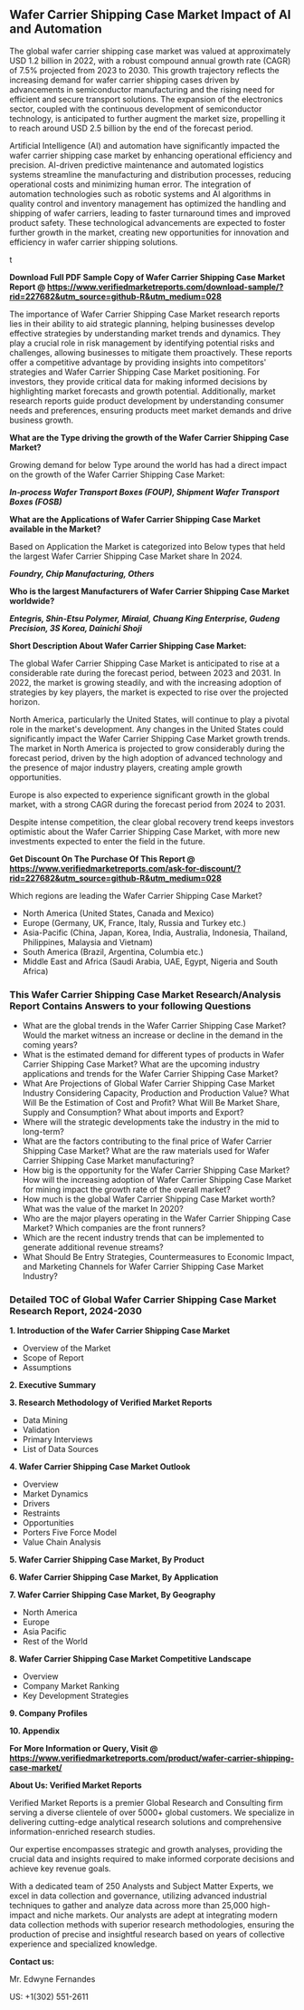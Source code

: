 <h2>Wafer Carrier Shipping Case Market Impact of AI and Automation</h2><p>The global wafer carrier shipping case market was valued at approximately USD 1.2 billion in 2022, with a robust compound annual growth rate (CAGR) of 7.5% projected from 2023 to 2030. This growth trajectory reflects the increasing demand for wafer carrier shipping cases driven by advancements in semiconductor manufacturing and the rising need for efficient and secure transport solutions. The expansion of the electronics sector, coupled with the continuous development of semiconductor technology, is anticipated to further augment the market size, propelling it to reach around USD 2.5 billion by the end of the forecast period.</p><p>Artificial Intelligence (AI) and automation have significantly impacted the wafer carrier shipping case market by enhancing operational efficiency and precision. AI-driven predictive maintenance and automated logistics systems streamline the manufacturing and distribution processes, reducing operational costs and minimizing human error. The integration of automation technologies such as robotic systems and AI algorithms in quality control and inventory management has optimized the handling and shipping of wafer carriers, leading to faster turnaround times and improved product safety. These technological advancements are expected to foster further growth in the market, creating new opportunities for innovation and efficiency in wafer carrier shipping solutions.</p>t</p><p id="" class=""><strong>Download Full PDF Sample Copy of Wafer Carrier Shipping Case Market Report @ <a href="https://www.verifiedmarketreports.com/download-sample/?rid=227682&utm_source=github-R&utm_medium=028" target="_blank">https://www.verifiedmarketreports.com/download-sample/?rid=227682&utm_source=github-R&utm_medium=028</a></strong></p><p>The importance of&nbsp;Wafer Carrier Shipping Case Market research reports lies in their ability to aid strategic planning, helping businesses develop effective strategies by understanding market trends and dynamics. They play a crucial role in risk management by identifying potential risks and challenges, allowing businesses to mitigate them proactively. These reports offer a competitive advantage by providing insights into competitors' strategies and Wafer Carrier Shipping Case Market positioning. For investors, they provide critical data for making informed decisions by highlighting market forecasts and growth potential. Additionally, market research reports guide product development by understanding consumer needs and preferences, ensuring products meet market demands and drive business growth.</p><p><strong>What are the&nbsp;Type driving the growth of the Wafer Carrier Shipping Case Market?</strong></p><p id="" class="">Growing demand for below Type around the world has had a direct impact on the growth of the Wafer Carrier Shipping Case Market:</p><em><strong>In-process Wafer Transport Boxes (FOUP), Shipment Wafer Transport Boxes (FOSB)</strong></em></p><strong>What are the&nbsp;Applications&nbsp;of Wafer Carrier Shipping Case Market available in the Market?</strong></p><p id="" class="">Based on Application the Market is categorized into Below types that held the largest Wafer Carrier Shipping Case Market share In 2024.</p><em><strong>Foundry, Chip Manufacturing, Others</strong></em></p><strong>Who is the largest Manufacturers of Wafer Carrier Shipping Case Market worldwide?</strong></p><p><em><strong>Entegris, Shin-Etsu Polymer, Miraial, Chuang King Enterprise, Gudeng Precision, 3S Korea, Dainichi Shoji</strong></em></p><p id="" class=""><strong>Short Description About Wafer Carrier Shipping Case Market:</strong></p><p>The global Wafer Carrier Shipping Case Market is anticipated to rise at a considerable rate during the forecast period, between 2023 and 2031. In 2022, the market is growing steadily, and with the increasing adoption of strategies by key players, the market is expected to rise over the projected horizon.</p><p>North America, particularly the United States, will continue to play a pivotal role in the market's development. Any changes in the United States could significantly impact the Wafer Carrier Shipping Case Market growth trends. The market in North America is projected to grow considerably during the forecast period, driven by the high adoption of advanced technology and the presence of major industry players, creating ample growth opportunities.</p><p>Europe is also expected to experience significant growth in the global market, with a strong CAGR during the forecast period from 2024 to 2031.</p><p>Despite intense competition, the clear global recovery trend keeps investors optimistic about the Wafer Carrier Shipping Case Market, with more new investments expected to enter the field in the future.</p><p id="" class=""><strong>Get Discount On The Purchase Of This Report @ <a href="https://www.verifiedmarketreports.com/ask-for-discount/?rid=227682&utm_source=github-R&utm_medium=028" target="_blank">https://www.verifiedmarketreports.com/ask-for-discount/?rid=227682&utm_source=github-R&utm_medium=028</a></strong></p>Which regions are leading the Wafer Carrier Shipping Case Market?</p><ul><li>North America (United States, Canada and Mexico)</li><li>Europe (Germany, UK, France, Italy, Russia and Turkey etc.)</li><li>Asia-Pacific (China, Japan, Korea, India, Australia, Indonesia, Thailand, Philippines, Malaysia and Vietnam)</li><li>South America (Brazil, Argentina, Columbia etc.)</li><li>Middle East and Africa (Saudi Arabia, UAE, Egypt, Nigeria and South Africa)</li></ul><h3 id="" class="">This Wafer Carrier Shipping Case Market Research/Analysis Report Contains Answers to your following Questions</h3><ul><li>What are the global trends in the Wafer Carrier Shipping Case Market? Would the market witness an increase or decline in the demand in the coming years?</li><li>What is the estimated demand for different types of products in Wafer Carrier Shipping Case Market? What are the upcoming industry applications and trends for the Wafer Carrier Shipping Case Market?</li><li>What Are Projections of Global Wafer Carrier Shipping Case Market Industry Considering Capacity, Production and Production Value? What Will Be the Estimation of Cost and Profit? What Will Be Market Share, Supply and Consumption? What about imports and Export?</li><li>Where will the strategic developments take the industry in the mid to long-term?</li><li>What are the factors contributing to the final price of Wafer Carrier Shipping Case Market? What are the raw materials used for Wafer Carrier Shipping Case Market manufacturing?</li><li>How big is the opportunity for the Wafer Carrier Shipping Case Market? How will the increasing adoption of Wafer Carrier Shipping Case Market for mining impact the growth rate of the overall market?</li><li>How much is the global Wafer Carrier Shipping Case Market worth? What was the value of the market In 2020?</li><li>Who are the major players operating in the Wafer Carrier Shipping Case Market? Which companies are the front runners?</li><li>Which are the recent industry trends that can be implemented to generate additional revenue streams?</li><li>What Should Be Entry Strategies, Countermeasures to Economic Impact, and Marketing Channels for Wafer Carrier Shipping Case Market Industry?</li></ul><h3 id="" class="">Detailed TOC of Global Wafer Carrier Shipping Case Market Research Report, 2024-2030</h3><p id="" class=""><strong>1. Introduction of the Wafer Carrier Shipping Case Market</strong></p><ul><li>Overview of the Market</li><li>Scope of Report</li><li>Assumptions</li></ul><p id="" class=""><strong>2. Executive Summary</strong></p><p id="" class=""><strong>3. Research Methodology of Verified Market Reports</strong></p><ul><li>Data Mining</li><li>Validation</li><li>Primary Interviews</li><li>List of Data Sources</li></ul><p id="" class=""><strong>4. Wafer Carrier Shipping Case Market Outlook</strong></p><ul><li>Overview</li><li>Market Dynamics</li><li>Drivers</li><li>Restraints</li><li>Opportunities</li><li>Porters Five Force Model</li><li>Value Chain Analysis</li></ul><p id="" class=""><strong>5. Wafer Carrier Shipping Case Market, By Product</strong></p><p id="" class=""><strong>6. Wafer Carrier Shipping Case Market, By Application</strong></p><p id="" class=""><strong>7. Wafer Carrier Shipping Case Market, By Geography</strong></p><ul><li>North America</li><li>Europe</li><li>Asia Pacific</li><li>Rest of the World</li></ul><p id="" class=""><strong>8. Wafer Carrier Shipping Case Market Competitive Landscape</strong></p><ul><li>Overview</li><li>Company Market Ranking</li><li>Key Development Strategies</li></ul><p id="" class=""><strong>9. Company Profiles</strong></p><p id="" class=""><strong>10. Appendix</strong></p><p id="" class=""><strong>For More Information or Query, Visit @ <a href="https://www.verifiedmarketreports.com/product/wafer-carrier-shipping-case-market/" target="_blank">https://www.verifiedmarketreports.com/product/wafer-carrier-shipping-case-market/</a></strong></p><p id="" class=""><strong>About Us: Verified Market Reports</strong></p><p id="" class="">Verified Market Reports is a premier Global Research and Consulting firm serving a diverse clientele of over 5000+ global customers. We specialize in delivering cutting-edge analytical research solutions and comprehensive information-enriched research studies.</p><p id="" class="">Our expertise encompasses strategic and growth analyses, providing the crucial data and insights required to make informed corporate decisions and achieve key revenue goals.</p><p id="" class="">With a dedicated team of 250 Analysts and Subject Matter Experts, we excel in data collection and governance, utilizing advanced industrial techniques to gather and analyze data across more than 25,000 high-impact and niche markets. Our analysts are adept at integrating modern data collection methods with superior research methodologies, ensuring the production of precise and insightful research based on years of collective experience and specialized knowledge.</p><p id="" class=""><strong>Contact us:</strong></p><p id="" class="">Mr. Edwyne Fernandes</p><p id="" class="">US: +1(302) 551-2611</p>